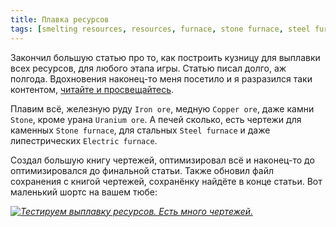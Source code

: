 ```yaml
---
title: Плавка ресурсов
tags: [smelting resources, resources, furnace, stone furnace, steel furnace, electric furnace]
---
```


Закончил большую статью про то, как построить кузницу для выплавки всех ресурсов, для любого этапа игры. Статью писал долго, аж полгода. Вдохновения наконец-то меня посетило и я разразился таки контентом, [читайте и просвещайтесь](/RawResourcesProcessing/).

<!-- truncate -->

Плавим всё, железную руду `Iron ore`, медную `Copper ore`, даже камни `Stone`, кроме урана `Uranium ore`. А печей сколько, есть чертежи для каменных `Stone furnace`, для стальных `Steel furnace` и даже липестрических `Electric furnace`.

Создал большую книгу чертежей, оптимизировал всё и наконец-то до оптимизировался до финальной статьи. Также обновил файл сохранения с книгой чертежей, сохранёнку найдёте в конце статьи. Вот маленький шортс на вашем тюбе:

[*![Тестируем выплавку ресурсов. Есть много чертежей.](http://img.youtube.com/vi/AvGi18AbEPM/0.jpg)*](https://youtube.com/shorts/AvGi18AbEPM)
